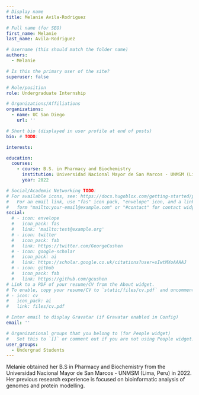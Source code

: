 ```yaml
---
# Display name
title: Melanie Avila-Rodriguez

# Full name (for SEO)
first_name: Melanie
last_name: Avila-Rodriguez

# Username (this should match the folder name)
authors:
  - Melanie

# Is this the primary user of the site?
superuser: false

# Role/position
role: Undergraduate Internship

# Organizations/Affiliations
organizations:
  - name: UC San Diego
    url: ''

# Short bio (displayed in user profile at end of posts)
bio: # TODO:

interests:

education:  
  courses:
    - course: B.S. in Pharmacy and Biochemistry
      institution: Universidad Nacional Mayor de San Marcos - UNMSM (Lima, Peru)
      year: 2022

# Social/Academic Networking TODO:
# For available icons, see: https://docs.hugoblox.com/getting-started/page-builder/#icons
#   For an email link, use "fas" icon pack, "envelope" icon, and a link in the
#   form "mailto:your-email@example.com" or "#contact" for contact widget.
social:
  # - icon: envelope
  #   icon_pack: fas
  #   link: 'mailto:test@example.org'
  # - icon: twitter
  #   icon_pack: fab
  #   link: https://twitter.com/GeorgeCushen
  # - icon: google-scholar
  #   icon_pack: ai
  #   link: https://scholar.google.co.uk/citations?user=sIwtMXoAAAAJ
  # - icon: github
  #   icon_pack: fab
  #   link: https://github.com/gcushen
# Link to a PDF of your resume/CV from the About widget.
# To enable, copy your resume/CV to `static/files/cv.pdf` and uncomment the lines below.
# - icon: cv
#   icon_pack: ai
#   link: files/cv.pdf

# Enter email to display Gravatar (if Gravatar enabled in Config)
email: ''

# Organizational groups that you belong to (for People widget)
#   Set this to `[]` or comment out if you are not using People widget.
user_groups:
  - Undergrad Students
---
```


Melanie obtained her B.S in Pharmacy and Biochemistry from the Universidad Nacional Mayor
de San Marcos - UNMSM (Lima, Peru) in 2022. Her previous research experience is focused on
bioinformatic analysis of genomes and protein modelling.